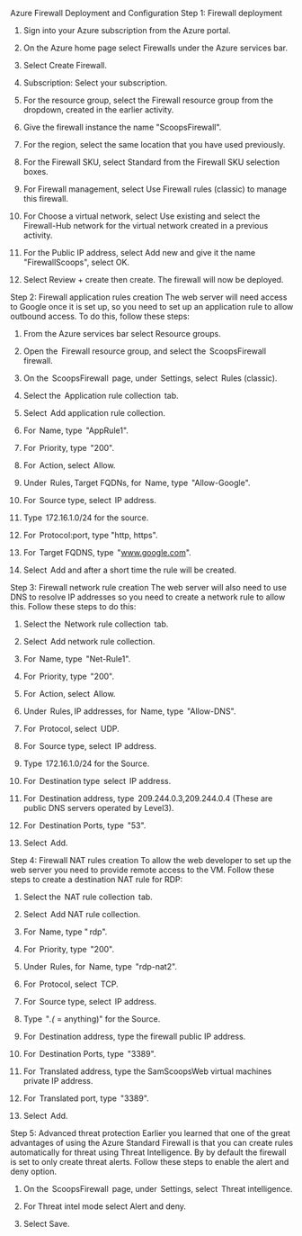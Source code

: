 Azure Firewall Deployment and Configuration
Step 1: Firewall deployment 
1.	Sign into your Azure subscription from the Azure portal. 
 
2.	On the Azure home page select Firewalls under the Azure services bar.
 
3.	Select Create Firewall.
 
1.	Subscription: Select your subscription.
2.	For the resource group, select the Firewall resource group from the dropdown, created in the earlier activity.
3.	Give the firewall instance the name "ScoopsFirewall".
4.	For the region, select the same location that you have used previously.
5.	For the Firewall SKU, select Standard from the Firewall SKU selection boxes.
6.	For Firewall management, select Use Firewall rules (classic) to manage this firewall.
7.	For Choose a virtual network, select Use existing and select the Firewall-Hub network for the virtual network created in a previous activity.
8.	For the Public IP address, select Add new and give it the name "FirewallScoops", select OK.
 
 
1.	Select Review + create then create. The firewall will now be deployed.
 
 
Step 2: Firewall application rules creation
The web server will need access to Google once it is set up, so you need to set up an application rule to allow outbound access. To do this, follow these steps:
1.	From the Azure services bar select Resource groups.
 
 
1.	Open the  Firewall resource group, and select the  ScoopsFirewall firewall.
 
1.	On the  ScoopsFirewall  page, under  Settings, select  Rules (classic).
 
1.	Select the  Application rule collection  tab.
 
1.	Select  Add application rule collection.
2.	For  Name, type  "AppRule1".
3.	For  Priority, type  "200".
4.	For  Action, select  Allow.
5.	Under  Rules, Target FQDNs, for  Name, type  "Allow-Google".
6.	For  Source type, select  IP address.
7.	Type  172.16.1.0/24 for the source.
8.	For  Protocol:port, type "http, https".
9.	For  Target FQDNS, type  "www.google.com".
 
1.	Select  Add and after a short time the rule will be created.
 
Step 3: Firewall network rule creation
The web server will also need to use DNS to resolve IP addresses so you need to create a network rule to allow this. Follow these steps to do this:
1.	Select the  Network rule collection  tab.
2.	Select  Add network rule collection.
 
1.	For  Name, type  "Net-Rule1".
2.	For  Priority, type  "200".
3.	For  Action, select  Allow.
4.	Under  Rules, IP addresses, for  Name, type  "Allow-DNS".
5.	For  Protocol, select  UDP.
6.	For  Source type, select  IP address.
7.	Type  172.16.1.0/24 for the Source.
8.	For  Destination type  select  IP address.
9.	For  Destination address, type  209.244.0.3,209.244.0.4 (These are public DNS servers operated by Level3).
10.	For  Destination Ports, type  "53".
 
1.	Select  Add.
 
Step 4: Firewall NAT rules creation
To allow the web developer to set up the web server you need to provide remote access to the VM. Follow these steps to create a destination NAT rule for RDP:
1.	Select the  NAT rule collection  tab.
2.	Select  Add NAT rule collection.
 
1.	For  Name, type " rdp".
2.	For  Priority, type  "200".
3.	Under  Rules, for  Name, type  "rdp-nat2".
4.	For  Protocol, select  TCP.
5.	For  Source type, select  IP address.
6.	Type  "*.(* = anything)" for the Source.
7.	For  Destination address, type the firewall public IP address.
8.	For  Destination Ports, type  "3389".
9.	For  Translated address, type the SamScoopsWeb virtual machines private IP address.
10.	For  Translated port, type  "3389".
 
1.	Select  Add.
 
Step 5: Advanced threat protection
Earlier you learned that one of the great advantages of using the Azure Standard Firewall is that you can create rules automatically for threat using Threat Intelligence. By by default the firewall is set to only create threat alerts. Follow these steps to enable the alert and deny option.
1.	On the  ScoopsFirewall  page, under  Settings, select  Threat intelligence.
 
1.	For Threat intel mode select Alert and deny.
 
1.	Select Save.
